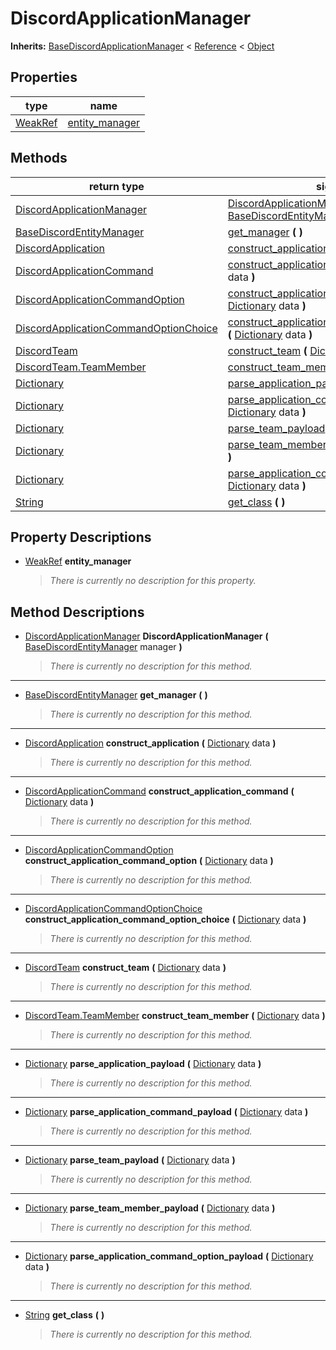   
# DiscordApplicationManager
  
**Inherits:** [BaseDiscordApplicationManager](./class_basediscordapplicationmanager.md) < [Reference](https://docs.godotengine.org/en/3.5/classes/class_reference.html) < [Object](https://docs.godotengine.org/en/3.5/classes/class_object.html)  
  
  
## Properties
  
| type                                                                      | name                                        |
|---------------------------------------------------------------------------|---------------------------------------------|
| [WeakRef](https://docs.godotengine.org/en/3.5/classes/class_weakref.html) | [entity\_manager](#property-entity-manager) |  
  
## Methods
  
| return type                                                                               | signature                                                                                                                                                                                               |
|-------------------------------------------------------------------------------------------|---------------------------------------------------------------------------------------------------------------------------------------------------------------------------------------------------------|
| [DiscordApplicationManager](./class_discordapplicationmanager.md)                         | [DiscordApplicationManager](#method-DiscordApplicationManager) **(** [BaseDiscordEntityManager](./class_basediscordentitymanager.md) manager **)**                                                      |
| [BaseDiscordEntityManager](./class_basediscordentitymanager.md)                           | [get\_manager](#method-get-manager) **(**  **)**                                                                                                                                                        |
| [DiscordApplication](./class_discordapplication.md)                                       | [construct\_application](#method-construct-application) **(** [Dictionary](https://docs.godotengine.org/en/3.5/classes/class_dictionary.html) data **)**                                                |
| [DiscordApplicationCommand](./class_discordapplicationcommand.md)                         | [construct\_application\_command](#method-construct-application-command) **(** [Dictionary](https://docs.godotengine.org/en/3.5/classes/class_dictionary.html) data **)**                               |
| [DiscordApplicationCommandOption](./class_discordapplicationcommandoption.md)             | [construct\_application\_command\_option](#method-construct-application-command-option) **(** [Dictionary](https://docs.godotengine.org/en/3.5/classes/class_dictionary.html) data **)**                |
| [DiscordApplicationCommandOptionChoice](./class_discordapplicationcommandoptionchoice.md) | [construct\_application\_command\_option\_choice](#method-construct-application-command-option-choice) **(** [Dictionary](https://docs.godotengine.org/en/3.5/classes/class_dictionary.html) data **)** |
| [DiscordTeam](./class_discordteam.md)                                                     | [construct\_team](#method-construct-team) **(** [Dictionary](https://docs.godotengine.org/en/3.5/classes/class_dictionary.html) data **)**                                                              |
| [DiscordTeam.TeamMember](./class_discordteam.md#teammember)                               | [construct\_team\_member](#method-construct-team-member) **(** [Dictionary](https://docs.godotengine.org/en/3.5/classes/class_dictionary.html) data **)**                                               |
| [Dictionary](https://docs.godotengine.org/en/3.5/classes/class_dictionary.html)           | [parse\_application\_payload](#method-parse-application-payload) **(** [Dictionary](https://docs.godotengine.org/en/3.5/classes/class_dictionary.html) data **)**                                       |
| [Dictionary](https://docs.godotengine.org/en/3.5/classes/class_dictionary.html)           | [parse\_application\_command\_payload](#method-parse-application-command-payload) **(** [Dictionary](https://docs.godotengine.org/en/3.5/classes/class_dictionary.html) data **)**                      |
| [Dictionary](https://docs.godotengine.org/en/3.5/classes/class_dictionary.html)           | [parse\_team\_payload](#method-parse-team-payload) **(** [Dictionary](https://docs.godotengine.org/en/3.5/classes/class_dictionary.html) data **)**                                                     |
| [Dictionary](https://docs.godotengine.org/en/3.5/classes/class_dictionary.html)           | [parse\_team\_member\_payload](#method-parse-team-member-payload) **(** [Dictionary](https://docs.godotengine.org/en/3.5/classes/class_dictionary.html) data **)**                                      |
| [Dictionary](https://docs.godotengine.org/en/3.5/classes/class_dictionary.html)           | [parse\_application\_command\_option\_payload](#method-parse-application-command-option-payload) **(** [Dictionary](https://docs.godotengine.org/en/3.5/classes/class_dictionary.html) data **)**       |
| [String](https://docs.godotengine.org/en/3.5/classes/class_string.html)                   | [get\_class](#method-get-class) **(**  **)**                                                                                                                                                            |  
  
## Property Descriptions
  
- <a name="property-entity-manager"></a>[WeakRef](https://docs.godotengine.org/en/3.5/classes/class_weakref.html) **entity_manager**  
  
	> *There is currently no description for this property.*
  
  
## Method Descriptions
  
- <a name="method-DiscordApplicationManager"></a>[DiscordApplicationManager](./class_discordapplicationmanager.md) **DiscordApplicationManager** **(** [BaseDiscordEntityManager](./class_basediscordentitymanager.md) manager **)**  
  
	> *There is currently no description for this method.*  
________________

- <a name="method-get-manager"></a>[BaseDiscordEntityManager](./class_basediscordentitymanager.md) **get\_manager** **(**  **)**  
  
	> *There is currently no description for this method.*  
________________

- <a name="method-construct-application"></a>[DiscordApplication](./class_discordapplication.md) **construct\_application** **(** [Dictionary](https://docs.godotengine.org/en/3.5/classes/class_dictionary.html) data **)**  
  
	> *There is currently no description for this method.*  
________________

- <a name="method-construct-application-command"></a>[DiscordApplicationCommand](./class_discordapplicationcommand.md) **construct\_application\_command** **(** [Dictionary](https://docs.godotengine.org/en/3.5/classes/class_dictionary.html) data **)**  
  
	> *There is currently no description for this method.*  
________________

- <a name="method-construct-application-command-option"></a>[DiscordApplicationCommandOption](./class_discordapplicationcommandoption.md) **construct\_application\_command\_option** **(** [Dictionary](https://docs.godotengine.org/en/3.5/classes/class_dictionary.html) data **)**  
  
	> *There is currently no description for this method.*  
________________

- <a name="method-construct-application-command-option-choice"></a>[DiscordApplicationCommandOptionChoice](./class_discordapplicationcommandoptionchoice.md) **construct\_application\_command\_option\_choice** **(** [Dictionary](https://docs.godotengine.org/en/3.5/classes/class_dictionary.html) data **)**  
  
	> *There is currently no description for this method.*  
________________

- <a name="method-construct-team"></a>[DiscordTeam](./class_discordteam.md) **construct\_team** **(** [Dictionary](https://docs.godotengine.org/en/3.5/classes/class_dictionary.html) data **)**  
  
	> *There is currently no description for this method.*  
________________

- <a name="method-construct-team-member"></a>[DiscordTeam.TeamMember](./class_discordteam.md#teammember) **construct\_team\_member** **(** [Dictionary](https://docs.godotengine.org/en/3.5/classes/class_dictionary.html) data **)**  
  
	> *There is currently no description for this method.*  
________________

- <a name="method-parse-application-payload"></a>[Dictionary](https://docs.godotengine.org/en/3.5/classes/class_dictionary.html) **parse\_application\_payload** **(** [Dictionary](https://docs.godotengine.org/en/3.5/classes/class_dictionary.html) data **)**  
  
	> *There is currently no description for this method.*  
________________

- <a name="method-parse-application-command-payload"></a>[Dictionary](https://docs.godotengine.org/en/3.5/classes/class_dictionary.html) **parse\_application\_command\_payload** **(** [Dictionary](https://docs.godotengine.org/en/3.5/classes/class_dictionary.html) data **)**  
  
	> *There is currently no description for this method.*  
________________

- <a name="method-parse-team-payload"></a>[Dictionary](https://docs.godotengine.org/en/3.5/classes/class_dictionary.html) **parse\_team\_payload** **(** [Dictionary](https://docs.godotengine.org/en/3.5/classes/class_dictionary.html) data **)**  
  
	> *There is currently no description for this method.*  
________________

- <a name="method-parse-team-member-payload"></a>[Dictionary](https://docs.godotengine.org/en/3.5/classes/class_dictionary.html) **parse\_team\_member\_payload** **(** [Dictionary](https://docs.godotengine.org/en/3.5/classes/class_dictionary.html) data **)**  
  
	> *There is currently no description for this method.*  
________________

- <a name="method-parse-application-command-option-payload"></a>[Dictionary](https://docs.godotengine.org/en/3.5/classes/class_dictionary.html) **parse\_application\_command\_option\_payload** **(** [Dictionary](https://docs.godotengine.org/en/3.5/classes/class_dictionary.html) data **)**  
  
	> *There is currently no description for this method.*  
________________

- <a name="method-get-class"></a>[String](https://docs.godotengine.org/en/3.5/classes/class_string.html) **get\_class** **(**  **)**  
  
	> *There is currently no description for this method.*
  
